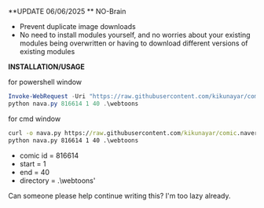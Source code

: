 
**UPDATE 06/06/2025 ** NO-Brain
+ Prevent duplicate image downloads
+ No need to install modules yourself, and no worries about your existing modules being overwritten or having to download different versions of existing modules


**INSTALLATION/USAGE**

for powershell window
```ps1
Invoke-WebRequest -Uri "https://raw.githubusercontent.com/kikunayar/comic.naver-downloader/main/nava.py" -OutFile nava.py
python nava.py 816614 1 40 .\webtoons
```

for cmd window
```cmd
curl -o nava.py https://raw.githubusercontent.com/kikunayar/comic.naver-downloader/main/nava.py
python nava.py 816614 1 40 .\webtoons
```




- comic id = 816614
- start = 1
- end = 40
- directory = .\webtoons'



Can someone please help continue writing this? I'm too lazy already.
